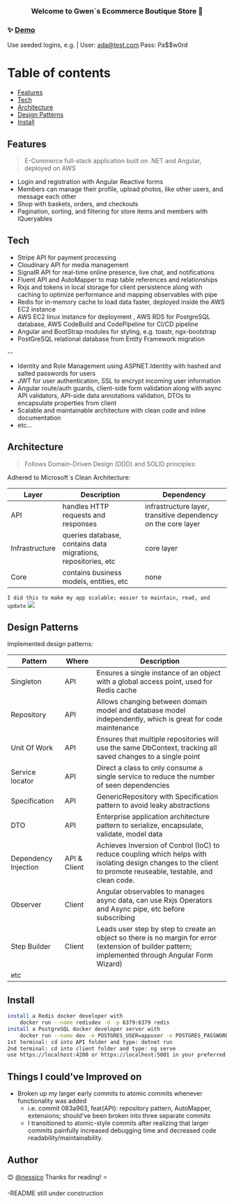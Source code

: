 <h3 align="center">Welcome to Gwen`s Ecommerce Boutique Store 👋</h3>

### ✨ [Demo](http://ecomm3.us-east-1.elasticbeanstalk.com)
Use seeded logins, e.g. | User: ada@test.com Pass: Pa$$w0rd
        
# Table of contents

- [Features](#Features)
- [Tech](#Tech)
- [Architecture](#Architecture)
- [Design Patterns](#Design-Patterns)
- [Install](#Install)

## Features

> E-Commerce full-stack application built on .NET and Angular, deployed on AWS 

- Login and registration with Angular Reactive forms
- Members can manage their profile, upload photos, like other users, and message each other
- Shop with baskets, orders, and checkouts
- Pagination, sorting, and filtering for store items and members with IQueryables

## Tech

- Stripe API for payment processing
- Cloudinary API for media management
- SignalR API for real-time online presence, live chat, and notifications
- Fluent API and AutoMapper to map table references and relationships
- Rxjs and tokens in local storage for client persistence along with caching to optimize performance and mapping observables with pipe
- Redis for in-memory cache to load data faster, deployed inside the AWS EC2 instance
- AWS EC2 linux instance for deployment , AWS RDS for PostgreSQL database, AWS CodeBuild and CodePipeline for CI/CD pipeline 
- Angular and BootStrap modules for styling, e.g. toastr, ngx-bootstrap
- PostGreSQL relational database from Entity Framework migration

--

- Identity and Role Management using ASPNET.Identity with hashed and salted passwords for users
- JWT for user authentication, SSL to encrypt incoming user information
- Angular route/auth guards, client-side form validation along with async API validators, API-side data annotations validation, DTOs to encapsulate properties from client
- Scalable and maintainable architecture with clean code and inline documentation
- etc...

## Architecture

> Follows Domain-Driven Design (DDD) and SOLID principles:

Adhered to Microsoft`s Clean Architecture:

| Layer          | Description                                                   | Dependency                                                    |
| -------------- | ------------------------------------------------------------- | ------------------------------------------------------------- |
| API            | handles HTTP requests and responses                           | infrastructure layer, transitive dependency on the core layer |
| Infrastructure | queries database, contains data migrations, repositories, etc | core layer                                                    |
| Core           | contains business models, entities, etc                       | none                                                          |

`I did this to make my app scalable; easier to maintain, read, and update`
![](https://docs.microsoft.com/en-us/dotnet/architecture/modern-web-apps-azure/media/image5-7.png)

## Design Patterns

Implemented design patterns:

| Pattern             |Where  | Description                                                                  | 
| --------------------| -| ---------------------------------------------------------------------------- |
| Singleton            | API | Ensures a single instance of an object with a global access point, used for Redis cache
| Repository           |  API |Allows changing between domain model and database model independently, which is great for code maintenance|
| Unit Of Work         | API | Ensures that multiple repositories will use the same DbContext, tracking all saved changes to a single point                                                                   ||
| Service locator      | API    | Direct a class to only consume a single service to reduce the number of seen dependencies|
| Specification        | API|GenericRepository with Specification pattern to avoid leaky abstractions|
| DTO        |    API   |Enterprise application architecture pattern to serialize, encapsulate, validate, model data  |
| Dependency Injection | API & Client                                                               |Achieves Inversion of Control (IoC) to reduce coupling which helps with isolating design changes to the client to promote reuseable, testable, and clean code.|
| Observer           | Client  | Angular observables to manages async data, can use Rxjs Operators and Async pipe, etc  before subscribing| 
| Step Builder           |Client   | Leads user step by step to create an object so there is no margin for error (extension of builder pattern; implemented through Angular Form Wizard)  | 
| etc           |   |  | 

## Install

```sh
install a Redis docker developer with
	docker run --name redisdev -d -p 6379:6379 redis
install a PostgreSQL docker developer server with
	docker run --name dev -e POSTGRES_USER=appuser -e POSTGRES_PASSWORD=Pa$$w0rd -p 5432:5432 -d postgres
1st terminal: cd into API folder and type: dotnet run
2nd terminal: cd into client folder and type: ng serve
use https://localhost:4200 or https://localhost:5001 in your preferred browser

```

## Things I could've Improved on
- Broken up my larger early commits to atomic commits whenever functionality was added
    - i.e. commit 083a963, feat(API): repository pattern, AutoMapper, extensions; should've been broken into three separate commits
    - I transitioned to atomic-style commits after realizing that larger commits painfully increased debugging time and decreased code readability/maintainability.

## Author

😊 [@nessico](https://github.com/nessico)
Thanks for reading! ⭐️

-README still under construction
